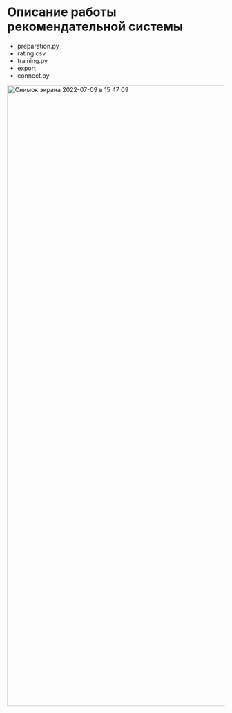 # Описание работы рекомендательной системы

* preparation.py
* rating.csv
* training.py
* export
* connect.py

<img width="1434" alt="Снимок экрана 2022-07-09 в 15 47 09" src="https://user-images.githubusercontent.com/27068383/178106406-c18ca2ca-09d0-467b-9413-37bc7e50242b.png">
